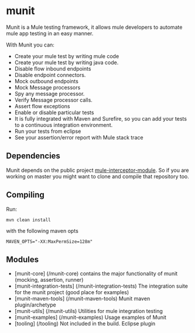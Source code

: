 munit
=====

Munit is a Mule testing framework, it allows mule developers to automate mule app testing in an easy manner.

With Munit you can:

* Create your mule test by writing mule code
* Create your mule test by writing java code.
* Disable flow inbound endpoints
* Disable endpoint connectors.
* Mock outbound endpoints
* Mock Message processors
* Spy any message processor.
* Verify Message processor calls.
* Assert flow exceptions
* Enable or disable particular tests
* It is fully integrated with Maven and Surefire, so you can add your tests to a continuous integration environment.
* Run your tests from eclipse
* See your assertion/error report with Mule stack trace

## Dependencies

Munit depends on the public project [mule-interceptor-module](https://github.com/mulesoft/mule-interceptor-module). So if
you are working on master you might want to clone and compile that repository too.

## Compiling

Run:

```console
mvn clean install
```

with the following maven opts

```console
MAVEN_OPTS="-XX:MaxPermSize=128m"
```


## Modules

* [munit-core] (/munit-core) contains the major functionality of munit (mocking, assertion, runner)
* [munit-integration-tests] (/munit-integration-tests) The integration suite for the munit project (good place for examples)
* [munit-maven-tools] (/munit-maven-tools) Munit maven plugin/archetype
* [munit-utils] (/munit-utils) Utilities for mule integration testing
* [munit-examples] (/munit-examples) Usage examples of Munit
* [tooling] (/tooling) Not included in the build. Eclipse plugin